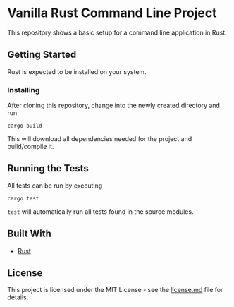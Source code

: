 # Vanilla Rust Command Line Project

This repository shows a basic setup for a command line application in Rust.


## Getting Started

Rust is expected to be installed on your system.


### Installing

After cloning this repository, change into the newly created directory and run

```
cargo build
```

This will download all dependencies needed for the project and build/compile it.


## Running the Tests

All tests can be run by executing

```
cargo test
```

`test` will automatically run all tests found in the source modules.


## Built With

- [Rust](https://www.rust-lang.org)


## License

This project is licensed under the MIT License - see the [license.md](license.md) file for details.

